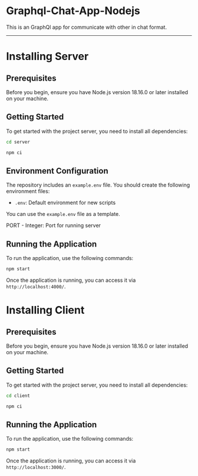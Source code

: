 # Graphql-Chat-App-Nodejs
This is an GraphQl app for communicate with other in chat format. 

---

# Installing Server

## Prerequisites

Before you begin, ensure you have Node.js version 18.16.0 or later installed on your machine.

## Getting Started

To get started with the project server, you need to install all dependencies:

  ```bash
  cd server
  ```

  ```bash
  npm ci
  ```

## Environment Configuration

The repository includes an `example.env` file. You should create the following environment files:

- `.env`: Default environment for new scripts

You can use the `example.env` file as a template.

PORT - Integer: Port for running server

## Running the Application

To run the application, use the following commands:

  ```bash
  npm start
  ```

Once the application is running, you can access it via `http://localhost:4000/`.

# Installing Client
## Prerequisites

Before you begin, ensure you have Node.js version 18.16.0 or later installed on your machine.

## Getting Started

To get started with the project server, you need to install all dependencies:

  ```bash
  cd client
  ```

  ```bash
  npm ci
  ```

## Running the Application

To run the application, use the following commands:

  ```bash
  npm start
  ```

Once the application is running, you can access it via `http://localhost:3000/`.